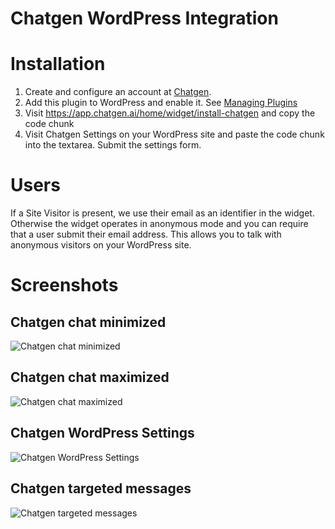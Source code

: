 # Chatgen WordPress Integration

# Installation

1. Create and configure an account at [Chatgen](https://chatgen.ai/).
2. Add this plugin to WordPress and enable it. See [Managing Plugins](https://wordpress.org/support/article/managing-plugins/)
3. Visit https://app.chatgen.ai/home/widget/install-chatgen and copy the code chunk
4. Visit Chatgen Settings on your WordPress site and paste the code chunk into the textarea. Submit the settings form.

# Users

If a Site Visitor is present, we use their email as an identifier in the widget.
Otherwise the widget operates in anonymous mode and you can require that a user submit their email address. This allows you to talk with anonymous visitors on your WordPress site.

# Screenshots

## Chatgen chat minimized

![Chatgen chat minimized](https://storage.googleapis.com/chatgen-static-files/wordpress/screenshot-1.png)

## Chatgen chat maximized

![Chatgen chat maximized](https://storage.googleapis.com/chatgen-static-files/wordpress/screenshot-2.png)

## Chatgen WordPress Settings

![Chatgen WordPress Settings](https://storage.googleapis.com/chatgen-static-files/wordpress/screenshot-3.png)

## Chatgen targeted messages

![Chatgen targeted messages](https://storage.googleapis.com/chatgen-static-files/wordpress/screenshot-4.png)
